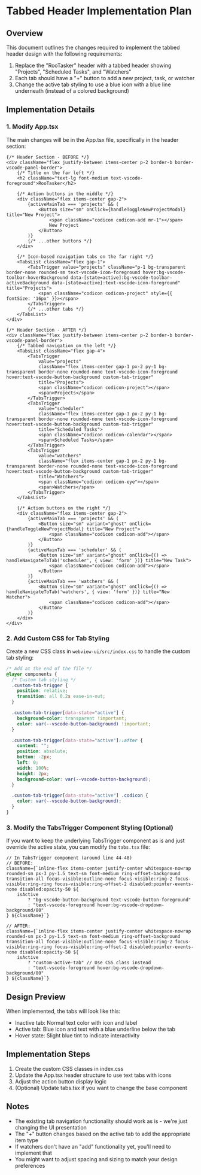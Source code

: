 # Tabbed Header Implementation Plan

## Overview

This document outlines the changes required to implement the tabbed header design with the following requirements:
1. Replace the "RooTasker" header with a tabbed header showing "Projects", "Scheduled Tasks", and "Watchers"
2. Each tab should have a "+" button to add a new project, task, or watcher
3. Change the active tab styling to use a blue icon with a blue line underneath (instead of a colored background)

## Implementation Details

### 1. Modify App.tsx

The main changes will be in the App.tsx file, specifically in the header section:

```tsx
{/* Header Section - BEFORE */}
<div className="flex justify-between items-center p-2 border-b border-vscode-panel-border">
    {/* Title on the far left */}
    <h2 className="text-lg font-medium text-vscode-foreground">RooTasker</h2>

    {/* Action buttons in the middle */}
    <div className="flex items-center gap-2">
        {activeMainTab === 'projects' && (
            <Button size="sm" onClick={handleToggleNewProjectModal} title="New Project">
                <span className="codicon codicon-add mr-1"></span>
                New Project
            </Button>
        )}
        {/* ...other buttons */}
    </div>

    {/* Icon-based navigation tabs on the far right */}
    <TabsList className="flex gap-1">
        <TabsTrigger value="projects" className="p-1 bg-transparent border-none rounded-sm text-vscode-icon-foreground hover:bg-vscode-toolbar-hoverBackground data-[state=active]:bg-vscode-toolbar-activeBackground data-[state=active]:text-vscode-icon-foreground" title="Projects">
            <span className="codicon codicon-project" style={{ fontSize: '16px' }}></span>
        </TabsTrigger>
        {/* ...other tabs */}
    </TabsList>
</div>
```

```tsx
{/* Header Section - AFTER */}
<div className="flex justify-between items-center p-2 border-b border-vscode-panel-border">
    {/* Tabbed navigation on the left */}
    <TabsList className="flex gap-4">
        <TabsTrigger 
            value="projects" 
            className="flex items-center gap-1 px-2 py-1 bg-transparent border-none rounded-none text-vscode-icon-foreground hover:text-vscode-button-background custom-tab-trigger" 
            title="Projects">
            <span className="codicon codicon-project"></span>
            <span>Projects</span>
        </TabsTrigger>
        <TabsTrigger 
            value="scheduler" 
            className="flex items-center gap-1 px-2 py-1 bg-transparent border-none rounded-none text-vscode-icon-foreground hover:text-vscode-button-background custom-tab-trigger" 
            title="Scheduled Tasks">
            <span className="codicon codicon-calendar"></span>
            <span>Scheduled Tasks</span>
        </TabsTrigger>
        <TabsTrigger 
            value="watchers" 
            className="flex items-center gap-1 px-2 py-1 bg-transparent border-none rounded-none text-vscode-icon-foreground hover:text-vscode-button-background custom-tab-trigger" 
            title="Watchers">
            <span className="codicon codicon-eye"></span>
            <span>Watchers</span>
        </TabsTrigger>
    </TabsList>

    {/* Action buttons on the right */}
    <div className="flex items-center gap-2">
        {activeMainTab === 'projects' && (
            <Button size="sm" variant="ghost" onClick={handleToggleNewProjectModal} title="New Project">
                <span className="codicon codicon-add"></span>
            </Button>
        )}
        {activeMainTab === 'scheduler' && (
            <Button size="sm" variant="ghost" onClick={() => handleNavigateToTab('scheduler', { view: 'form' })} title="New Task">
                <span className="codicon codicon-add"></span>
            </Button>
        )}
        {activeMainTab === 'watchers' && (
            <Button size="sm" variant="ghost" onClick={() => handleNavigateToTab('watchers', { view: 'form' })} title="New Watcher">
                <span className="codicon codicon-add"></span>
            </Button>
        )}
    </div>
</div>
```

### 2. Add Custom CSS for Tab Styling

Create a new CSS class in `webview-ui/src/index.css` to handle the custom tab styling:

```css
/* Add at the end of the file */
@layer components {
  /* Custom tab styling */
  .custom-tab-trigger {
    position: relative;
    transition: all 0.2s ease-in-out;
  }

  .custom-tab-trigger[data-state="active"] {
    background-color: transparent !important;
    color: var(--vscode-button-background) !important;
  }

  .custom-tab-trigger[data-state="active"]::after {
    content: "";
    position: absolute;
    bottom: -2px;
    left: 0;
    width: 100%;
    height: 2px;
    background-color: var(--vscode-button-background);
  }

  .custom-tab-trigger[data-state="active"] .codicon {
    color: var(--vscode-button-background);
  }
}
```

### 3. Modify the TabsTrigger Component Styling (Optional)

If you want to keep the underlying TabsTrigger component as is and just override the active state, you can modify the `tabs.tsx` file:

```tsx
// In TabsTrigger component (around line 44-48)
// BEFORE:
className={`inline-flex items-center justify-center whitespace-nowrap rounded-sm px-3 py-1.5 text-sm font-medium ring-offset-background transition-all focus-visible:outline-none focus-visible:ring-2 focus-visible:ring-ring focus-visible:ring-offset-2 disabled:pointer-events-none disabled:opacity-50 ${
    isActive
        ? "bg-vscode-button-background text-vscode-button-foreground"
        : "text-vscode-foreground hover:bg-vscode-dropdown-background/80"
} ${className}`}

// AFTER:
className={`inline-flex items-center justify-center whitespace-nowrap rounded-sm px-3 py-1.5 text-sm font-medium ring-offset-background transition-all focus-visible:outline-none focus-visible:ring-2 focus-visible:ring-ring focus-visible:ring-offset-2 disabled:pointer-events-none disabled:opacity-50 ${
    isActive
        ? "custom-active-tab" // Use CSS class instead
        : "text-vscode-foreground hover:bg-vscode-dropdown-background/80"
} ${className}`}
```

## Design Preview

When implemented, the tabs will look like this:

- Inactive tab: Normal text color with icon and label
- Active tab: Blue icon and text with a blue underline below the tab
- Hover state: Slight blue tint to indicate interactivity

## Implementation Steps

1. Create the custom CSS classes in index.css
2. Update the App.tsx header structure to use text tabs with icons
3. Adjust the action button display logic
4. (Optional) Update tabs.tsx if you want to change the base component

## Notes

- The existing tab navigation functionality should work as is - we're just changing the UI presentation
- The "+" button changes based on the active tab to add the appropriate item type
- If watchers don't have an "add" functionality yet, you'll need to implement that
- You might want to adjust spacing and sizing to match your design preferences